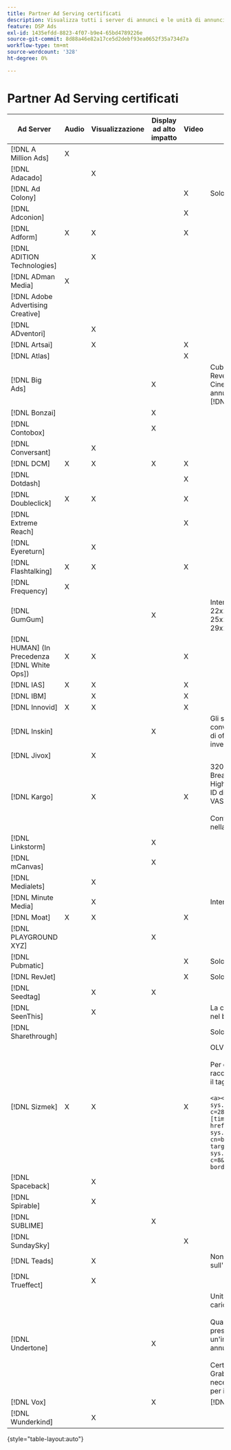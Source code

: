 ```yaml
---
title: Partner Ad Serving certificati
description: Visualizza tutti i server di annunci e le unità di annunci certificati.
feature: DSP Ads
exl-id: 1435efdd-8823-4f07-b9e4-65bd4789226e
source-git-commit: 8d88a46e82a17ce5d2debf93ea0652f35a734d7a
workflow-type: tm+mt
source-wordcount: '328'
ht-degree: 0%

---
```


# Partner Ad Serving certificati

| Ad Server | Audio | Visualizzazione | Display ad alto impatto | Video | Requisiti speciali e note |
| --- | --- | --- | --- | --- | --- |
| [!DNL A Million Ads] | X | | | | |
| [!DNL Adacado] | | X | | | |
| [!DNL Ad Colony] | | | | X | Solo VAST mobile |
| [!DNL Adconion] | | | | X | |
| [!DNL Adform] | X | X | | X | |
| [!DNL ADITION Technologies] | | X | | | |
| [!DNL ADman Media] | X | | | | |
| [!DNL Adobe Advertising Creative] | | | | | |
| [!DNL ADventori] | | X | | | |
| [!DNL Artsai] | | X | | X | |
| [!DNL Atlas] | | | | X | |
| [!DNL Big Ads] | | | X | | Cubo (Desktop), Cubo (Mobile), Schede (Desktop), Big Reveal (Desktop), Cine-Cube (Desktop), Cinematografia (Desktop). Imposta tutti questi tipi di annunci in DSP come 300x250. Certificato solo tramite [!DNL Magnite DV+]. |
| [!DNL Bonzai] | | | X | | |
| [!DNL Contobox] | | | X | | |
| [!DNL Conversant] | | X | | | |
| [!DNL DCM] | X | X | X | X | |
| [!DNL Dotdash] | | | | X | |
| [!DNL Doubleclick] | X | X | | X | |
| [!DNL Extreme Reach] | | | | X | |
| [!DNL Eyereturn] | | X | | | |
| [!DNL Flashtalking] | X | X | | X | |
| [!DNL Frequency] | X | | | | |
| [!DNL GumGum] | | | X | | Intervallo nello slot: 21x21; video mobile in-slot: 22x22; desktop in-slot: 24x24; hoverboard nello slot: 25x25; velocità nello slot: 26x26; interfaccia super: 29x29; angolo espandibile nello schermo: 20x20 |
| [!DNL HUMAN] (In Precedenza [!DNL White Ops]) | X | X | | X | |
| [!DNL IAS] | X | X | | X | |
| [!DNL IBM] | | X | | X | |
| [!DNL Innovid] | X | X | | X | |
| [!DNL Inskin] | | | X | | Gli skin ad alto impatto (inclusi gli annunci conversazionali Cavai) devono essere serviti su un ID di offerta display 180x150 attraverso la rete di inventario Inskin. |
| [!DNL Jivox] | | X | | | |
| [!DNL Kargo] | | X | | X | 320x50 Ancoraggio, BYOC, Hover, Breakout, Breakaway, Runway e Sidekick; 300x250 Outstream, HighRise; Display desktop standard (non sono richiesti ID di plug-in di annunci specifici); Video Anchor (solo VAST); CTV tramite [!DNL Pubmatic]</br></br>Contatta il team del tuo account Adobe per assistenza nella configurazione delle unità pubblicitarie. |
| [!DNL Linkstorm] | | | X | | |
| [!DNL mCanvas] | | | X | | |
| [!DNL Medialets] | | X | | | |
| [!DNL Minute Media] | | X | | | Interfaccia del desktop (970x250) |
| [!DNL Moat] | X | X | | X | |
| [!DNL PLAYGROUND XYZ] | | | X | | |
| [!DNL Pubmatic] | | | | X | Solo VAST |
| [!DNL RevJet] | | | | X | Solo VAST |
| [!DNL Seedtag] | | X | X | | |
| [!DNL SeenThis] | | X | | | La certificazione di visualizzazione include tag video nel banner |
| [!DNL Sharethrough] | | | | | Solo CTV, Native e Outstream |
| [!DNL Sizmek] | X | X | | X | OLV e CTV</br></br>Per eseguire il rendering dei tag nell&#39;interfaccia utente, racchiudere il tag con `<a>` tag (all&#39;inizio e alla fine). Vedi il tag di esempio seguente:</br></br>`<a><script src="https://bs.serving-sys.com/Serving/adServer.bs?c=28&cn=display&pli=1074570064&w=900&h=550&ord=[timestamp]&ifrm=-1&z=0"></script> <noscript> <a href="https://bs.serving-sys.com/Serving/adServer.bs?cn=brd&pli=1074570064&Page=&Pos=-602368150" target="_blank"> <img src="https://bs.serving-sys.com/Serving/adServer.bs?c=8&cn=display&pli=1074570064&Page=&Pos=-602368150" border=0 width=900 height=550></a> </noscript><a>` |
| [!DNL Spaceback] | | X | | | |
| [!DNL Spirable] | | X | | | |
| [!DNL SUBLIME] | | | X | | |
| [!DNL SundaySky] | | | | X | |
| [!DNL Teads] | | X | | | Non è disponibile alcun supporto per VPAID sull&#39;inventario a valle. |
| [!DNL Trueffect] | | X | | | |
| [!DNL Undertone] | | | X | | Unità pubblicitaria personalizzata Page Grabber caricata come 180x150 in DSP</br></br>Quando Index Exchange supera un&#39;asta di 180x150 e presenta offerte DSP sull&#39;asta e fornisce un&#39;impression, il contenuto creativo si espande a un annuncio di visualizzazione a pagina intera.</br></br>Certificato inizialmente per le unità pubblicitarie Page Grabber, Expandable Adhesion e Screen Shift. È necessario ricertificarlo, con passaggi contrassegnati per i processi. |
| [!DNL Vox] | | | X | | [!DNL Athena] unità annuncio |
| [!DNL Wunderkind] | | X | | | |

{style="table-layout:auto"}
